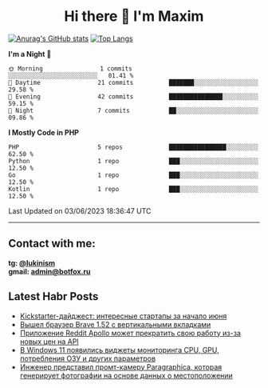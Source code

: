 ## <h1 align="center">Hi there 👋 I'm Maxim</h1>

[![Anurag's GitHub stats](https://github-readme-stats.vercel.app/api?username=lukinism)](https://github.com/anuraghazra/github-readme-stats) [![Top Langs](https://github-readme-stats.vercel.app/api/top-langs/?username=lukinism)](https://github.com/anuraghazra/github-readme-stats)

<!--START_SECTION:waka-->
**I'm a Night 🦉** 

```text
🌞 Morning                1 commits           ░░░░░░░░░░░░░░░░░░░░░░░░░   01.41 % 
🌆 Daytime                21 commits          ███████░░░░░░░░░░░░░░░░░░   29.58 % 
🌃 Evening                42 commits          ███████████████░░░░░░░░░░   59.15 % 
🌙 Night                  7 commits           ██░░░░░░░░░░░░░░░░░░░░░░░   09.86 % 
```


**I Mostly Code in PHP** 

```text
PHP                      5 repos             ████████████████░░░░░░░░░   62.50 % 
Python                   1 repo              ███░░░░░░░░░░░░░░░░░░░░░░   12.50 % 
Go                       1 repo              ███░░░░░░░░░░░░░░░░░░░░░░   12.50 % 
Kotlin                   1 repo              ███░░░░░░░░░░░░░░░░░░░░░░   12.50 % 
```




 Last Updated on 03/06/2023 18:36:47 UTC
<!--END_SECTION:waka-->
___
## Contact with me:
**tg: [@lukinism](https://t.me/lukinism)  
gmail: admin@botfox.ru**

## Latest Habr Posts
<!-- BLOG-POST-LIST:START -->
- [Kickstarter-дайджест: интересные стартапы за начало июня](https://habr.com/ru/articles/739480/)
- [Вышел браузер Brave 1.52 с вертикальными вкладками](https://habr.com/ru/news/739308/)
- [Приложение Reddit Apollo может прекратить свою работу из-за новых цен на API](https://habr.com/ru/news/739210/)
- [В Windows 11 появились виджеты мониторинга CPU, GPU, потребления ОЗУ и других параметров](https://habr.com/ru/news/738916/)
- [Инженер представил промт-камеру Paragraphica, которая генерирует фотографии на основе данных о местоположении](https://habr.com/ru/news/738878/)
<!-- BLOG-POST-LIST:END -->
